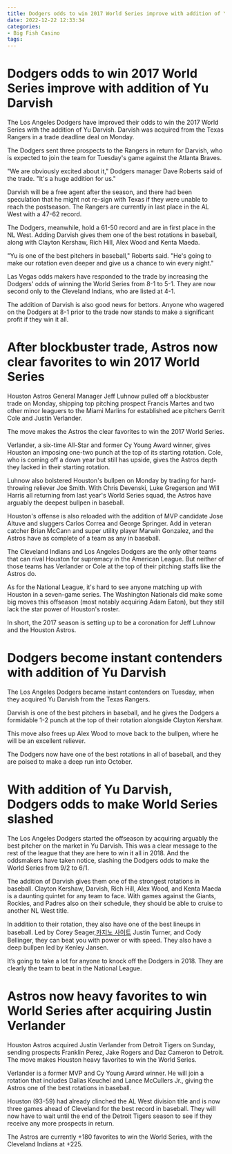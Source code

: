 ```yaml
---
title: Dodgers odds to win 2017 World Series improve with addition of Yu Darvish
date: 2022-12-22 12:33:34
categories:
- Big Fish Casino
tags:
---
```



#  Dodgers odds to win 2017 World Series improve with addition of Yu Darvish

The Los Angeles Dodgers have improved their odds to win the 2017 World Series with the addition of Yu Darvish. Darvish was acquired from the Texas Rangers in a trade deadline deal on Monday.

The Dodgers sent three prospects to the Rangers in return for Darvish, who is expected to join the team for Tuesday's game against the Atlanta Braves.

"We are obviously excited about it," Dodgers manager Dave Roberts said of the trade. "It's a huge addition for us."

Darvish will be a free agent after the season, and there had been speculation that he might not re-sign with Texas if they were unable to reach the postseason. The Rangers are currently in last place in the AL West with a 47-62 record.

The Dodgers, meanwhile, hold a 61-50 record and are in first place in the NL West. Adding Darvish gives them one of the best rotations in baseball, along with Clayton Kershaw, Rich Hill, Alex Wood and Kenta Maeda.

"Yu is one of the best pitchers in baseball," Roberts said. "He's going to make our rotation even deeper and give us a chance to win every night."

Las Vegas odds makers have responded to the trade by increasing the Dodgers' odds of winning the World Series from 8-1 to 5-1. They are now second only to the Cleveland Indians, who are listed at 4-1.

The addition of Darvish is also good news for bettors. Anyone who wagered on the Dodgers at 8-1 prior to the trade now stands to make a significant profit if they win it all.

#  After blockbuster trade, Astros now clear favorites to win 2017 World Series

Houston Astros General Manager Jeff Luhnow pulled off a blockbuster trade on Monday, shipping top pitching prospect Francis Martes and two other minor leaguers to the Miami Marlins for established ace pitchers Gerrit Cole and Justin Verlander.

The move makes the Astros the clear favorites to win the 2017 World Series.

Verlander, a six-time All-Star and former Cy Young Award winner, gives Houston an imposing one-two punch at the top of its starting rotation. Cole, who is coming off a down year but still has upside, gives the Astros depth they lacked in their starting rotation.

Luhnow also bolstered Houston's bullpen on Monday by trading for hard-throwing reliever Joe Smith. With Chris Devenski, Luke Gregerson and Will Harris all returning from last year's World Series squad, the Astros have arguably the deepest bullpen in baseball.

Houston's offense is also reloaded with the addition of MVP candidate Jose Altuve and sluggers Carlos Correa and George Springer. Add in veteran catcher Brian McCann and super utility player Marwin Gonzalez, and the Astros have as complete of a team as any in baseball.

The Cleveland Indians and Los Angeles Dodgers are the only other teams that can rival Houston for supremacy in the American League. But neither of those teams has Verlander or Cole at the top of their pitching staffs like the Astros do.

As for the National League, it's hard to see anyone matching up with Houston in a seven-game series. The Washington Nationals did make some big moves this offseason (most notably acquiring Adam Eaton), but they still lack the star power of Houston's roster.

In short, the 2017 season is setting up to be a coronation for Jeff Luhnow and the Houston Astros.

#  Dodgers become instant contenders with addition of Yu Darvish

The Los Angeles Dodgers became instant contenders on Tuesday, when they acquired Yu Darvish from the Texas Rangers.

Darvish is one of the best pitchers in baseball, and he gives the Dodgers a formidable 1-2 punch at the top of their rotation alongside Clayton Kershaw.

This move also frees up Alex Wood to move back to the bullpen, where he will be an excellent reliever.

The Dodgers now have one of the best rotations in all of baseball, and they are poised to make a deep run into October.

#  With addition of Yu Darvish, Dodgers odds to make World Series slashed

The Los Angeles Dodgers started the offseason by acquiring arguably the best pitcher on the market in Yu Darvish. This was a clear message to the rest of the league that they are here to win it all in 2018. And the oddsmakers have taken notice, slashing the Dodgers odds to make the World Series from 9/2 to 6/1.

The addition of Darvish gives them one of the strongest rotations in baseball. Clayton Kershaw, Darvish, Rich Hill, Alex Wood, and Kenta Maeda is a daunting quintet for any team to face. With games against the Giants, Rockies, and Padres also on their schedule, they should be able to cruise to another NL West title.

In addition to their rotation, they also have one of the best lineups in baseball. Led by Corey Seager,[카지노 사이트](https://choegocasino.com/) Justin Turner, and Cody Bellinger, they can beat you with power or with speed. They also have a deep bullpen led by Kenley Jansen.

It’s going to take a lot for anyone to knock off the Dodgers in 2018. They are clearly the team to beat in the National League.

#  Astros now heavy favorites to win World Series after acquiring Justin Verlander

Houston Astros acquired Justin Verlander from Detroit Tigers on Sunday, sending prospects Franklin Perez, Jake Rogers and Daz Cameron to Detroit. The move makes Houston heavy favorites to win the World Series.

Verlander is a former MVP and Cy Young Award winner. He will join a rotation that includes Dallas Keuchel and Lance McCullers Jr., giving the Astros one of the best rotations in baseball.

Houston (93-59) had already clinched the AL West division title and is now three games ahead of Cleveland for the best record in baseball. They will now have to wait until the end of the Detroit Tigers season to see if they receive any more prospects in return.

The Astros are currently +180 favorites to win the World Series, with the Cleveland Indians at +225.